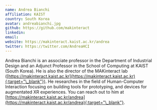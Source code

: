 ```yaml
---
name: Andrea Bianchi
affiliation: KAIST
country: South Korea
avatar: andreabianchi.jpg
github: https://github.com/makinteract
linkedin:
email:
website: https://makinteract.kaist.ac.kr/andrea
twitter: https://twitter.com/AndreaHCI
---
```


Andrea Bianchi is an associate professor in the Department of Industrial Design and an Adjunct Professor in the School of Computing at KAIST (South Korea). He is also the director of the MAKinteract lab ([https://makinteract.kaist.ac.kr](https://makinteract.kaist.ac.kr){:target="\_blank"}). He researches in the field of Human-Computer Interaction focusing on building tools for prototyping, and devices for augmentated XR experiences. You can reach out to him at [https://makinteract.kaist.ac.kr/andrea](https://makinteract.kaist.ac.kr/andrea){:target="\_blank"}.
